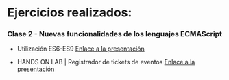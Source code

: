 # Ejercicios realizados:
### Clase 2 - Nuevas funcionalidades de los lenguajes ECMAScript

- Utilización ES6-ES9 [Enlace a la presentación](https://docs.google.com/presentation/d/1vJscesMmwys7SrNkPPjuvD7dHLNK1awl-wuXBdlH6KA/edit#slide=id.p7)

- HANDS ON LAB | Registrador de tickets de eventos [Enlace a la presentación](https://docs.google.com/presentation/d/1jPxU38oObKKsut8ttUDKzWwCiDEW2CQLRQGNICS_4MQ/edit#slide=id.g11af22068b0_8_705)
